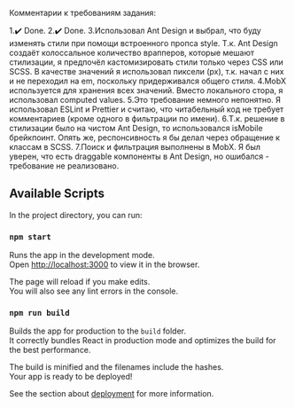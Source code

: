 Комментарии к требованиям задания:

1.✔️ Done.
2.✔️ Done.
3.Использовал Ant Design и выбрал, что буду изменять стили при помощи встроенного пропса style. T.к. Ant Design создаёт колоссальное количество врапперов, которые мешают стилизации, я предпочёл кастомизировать стили только через CSS или SCSS. В качестве значений я использовал пиксели (px), т.к. начал с них и не переходил на em, поскольку придерживался общего стиля.
4.MobX используется для хранения всех значений. Вместо локального стора, я использовал computed values.
5.Это требование немного непонятно. Я использовал ESLint и Prettier и считаю, что читабельный код не требует комментариев (кроме одного в фильтрации по имени).
6.T.к. решение в стилизации было на чистом Ant Design, то использовался isMobile брейкпоинт. Опять же, респонсивность я бы делал через обращение к классам в SCSS.
7.Поиск и фильтрация выполнены в MobX. Я был уверен, что есть draggable компоненты в Ant Design, но ошибался - требование не реализовано.

## Available Scripts

In the project directory, you can run:

### `npm start`

Runs the app in the development mode.\
Open [http://localhost:3000](http://localhost:3000) to view it in the browser.

The page will reload if you make edits.\
You will also see any lint errors in the console.

### `npm run build`

Builds the app for production to the `build` folder.\
It correctly bundles React in production mode and optimizes the build for the best performance.

The build is minified and the filenames include the hashes.\
Your app is ready to be deployed!

See the section about [deployment](https://facebook.github.io/create-react-app/docs/deployment) for more information.
